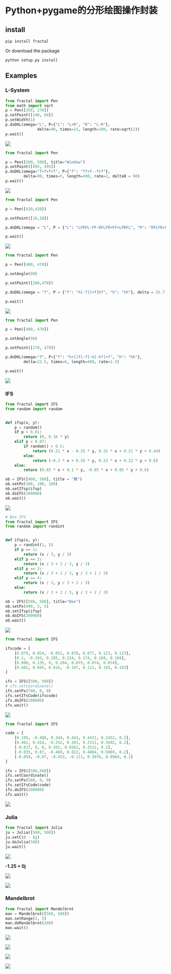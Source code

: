# Python+pygame的分形绘图操作封装

## install 

`pip install fractal`

Or download the package

`python setup.py install`

## Examples

### L-System



```python
from fractal import Pen
from math import sqrt
p = Pen([350, 270])
p.setPoint([140, 60])
p.setWidth(1)
p.doD0L(omega="L", P={"L": "L+R", "R": "L-R"},
              delta=90, times=15, length=200, rate=sqrt(2))
p.wait()
```

![](fenxing_images/dragon.jpg)

```python
from fractal import Pen

p = Pen([500, 500], title="Window")
p.setPoint([495, 495])
p.doD0L(omega="f+f+f+f", P={"f": "ff+f--f+f"},
        delta=90, times=5, length=490, rate=3, delta0 = 90)
p.wait()
```

![](fenxing_images/Window.jpg)

```python
from fractal import Pen

p = Pen([420,420])

p.setPoint([10,10])

p.doD0L(omega = "L", P = {"L": "LFRFL-FF-RFLFR+FF+LFRFL", "R": "RFLFR+FF+LFRFL-FF-RFLFR"}, delta =  90, times = 4, length = 200 , rate = 3)

p.wait()
```

![](fenxing_images/fass2.jpg)

```python
from fractal import Pen

p = Pen([400, 470])

p.setAngle(90)

p.setPoint([200,470])

p.doD0L(omega = "f", P = {"f": "h[-f][+f]hf", "h": "hh"}, delta = 25.7, times = 7, length = 400, rate = 2.17)

p.wait()
```

![](fenxing_images/tree4.jpg)

```python
from fractal import Pen

p = Pen([400, 470])

p.setAngle(90)

p.setPoint([170, 470])

p.doD0L(omega="f", P={"f": "h+[[f]-f]-h[-hf]+f", "h": "hh"},
        delta=22.5, times=6, length=400, rate=2.3)

p.wait()
```

![](fenxing_images/tree5.jpg)

### IFS

```python
from fractal import IFS
from random import random


def ifsp(x, y):
    p = random()
    if p < 0.01:
        return (0, 0.16 * y)
    elif p < 0.07:
        if random() > 0.5:
            return (0.21 * x - 0.25 * y, 0.25 * x + 0.21 * y + 0.44)
        else:
            return (-0.2 * x + 0.26 * y, 0.23 * x + 0.22 * y + 0.6)
    else:
        return (0.85 * x + 0.1 * y, -0.05 * x + 0.85 * y + 0.6)

ob = IFS([400, 500], title = "蕨")
ob.setPx(100, 100, 100)
ob.setIfsp(ifsp)
ob.doIFS(200000)
ob.wait()
```

![](fenxing_images/ifern.jpg)

```python
# Box IFS
from fractal import IFS
from random import randint


def ifsp(x, y):
    p = randint(1, 5)
    if p == 1:
        return (x / 3, y / 3)
    elif p == 2:
        return (x / 3 + 2 / 3, y / 3)
    elif p == 3:
        return (x / 3 + 1 / 3, y / 3 + 1 / 3)
    elif p == 4:
        return (x / 3, y / 3 + 2 / 3)
    else:
        return (x / 3 + 2 / 3, y / 3 + 2 / 3)

ob = IFS([500, 500], title="Box")
ob.setPx(490, 5, 5)
ob.setIfsp(ifsp)
ob.doIFS(200000)
ob.wait()
```

![](fenxing_images/ibox.jpg)

```python
from fractal import IFS

ifscode = [
    [0.879, 0.054, -0.051, 0.878, 0.077, 0.123, 0.123],
    [0.1, -0.193, 0.285, 0.224, 0.174, 0.169, 0.169],
    [0.008, 0.135, 0, 0.204, 0.075, 0.074, 0.074],
    [0.402, 0.045, 0.016, -0.197, 0.111, 0.193, 0.193]
]

ifs = IFS([500, 500])
# ifs.setCoordinate()
ifs.setPx(700, 0, 0)
ifs.setIfsCode(ifscode)
ifs.doIFS(200000)
ifs.wait()
```

![](fenxing_images/leaf.jpg)

```python
from fractal import IFS

code = [
    [0.195, -0.488, 0.344, 0.443, 0.4431, 0.2452, 0.2],
    [0.462, 0.414, -0.252, 0.361, 0.2511, 0.5692, 0.2],
    [-0.637, 0, 0, 0.501, 0.8562, 0.2512, 0.2],
    [-0.035, 0.07, -0.469, 0.022, 0.4884, 0.5069, 0.2],
    [-0.058, -0.07, -0.453, -0.111, 0.5976, 0.0969, 0.2]
]

ifs = IFS([500,500])
ifs.setCoordinate()
ifs.setPx(500, 0, 0)
ifs.setIfsCode(code)
ifs.doIFS(200000)
ifs.wait()
```

![](fenxing_images/itree.jpg)



### Julia

```python
from fractal import Julia
ju = Julia([500, 500])
ju.setC(0 - 1j)
ju.doJulia(500)
ju.wait()
```

![](fenxing_images/ju2.jpg)

**-1.25 + 0j**

![](fenxing_images/ju6.jpg)

![](fenxing_images/ju62.jpg)

### Mandelbrot



```python
from fractal import Mandelbrot
man = Mandelbrot([500, 500])
man.setRange(5, 5)
man.doMandelbrot(200)
man.wait()
```

![](fenxing_images/mandelbrot.jpg)

![](fenxing_images/mandelbrot2.jpg)

![](fenxing_images/mandelbrot3.jpg)

![](fenxing_images/mandelbrot4.jpg)



